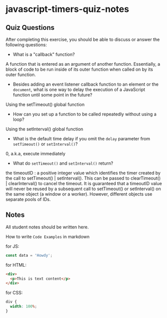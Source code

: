 # javascript-timers-quiz-notes

## Quiz Questions

After completing this exercise, you should be able to discuss or answer the following questions:

- What is a "callback" function?

A function that is entered as an argument of another function.
Essentially, a block of code to be run inside of its outer function when called on by its outer function.

- Besides adding an event listener callback function to an element or the `document`, what is one way to delay the execution of a JavaScript function until some point in the future?

Using the setTimeout() global function

- How can you set up a function to be called repeatedly without using a loop?

Using the setInterval() global function

- What is the default time delay if you omit the `delay` parameter from `setTimeout()` or `setInterval()`?

0, a.k.a, execute immediately

- What do `setTimeout()` and `setInterval()` return?

the timeoutID : a positive integer value which identifies the timer created by the call to setTimeout() | setInterval().
This can be passed to clearTimeout() | clearInterval() to cancel the timeout.
It is guaranteed that a timeoutID value will never be reused by a subsequent call to setTimeout() or setInterval() on the same object (a window or a worker). However, different objects use separate pools of IDs.

## Notes

All student notes should be written here.

How to write `Code Examples` in markdown

for JS:

```javascript
const data = 'Howdy';
```

for HTML:

```html
<div>
  <p>This is text content</p>
</div>
```

for CSS:

```css
div {
  width: 100%;
}
```
